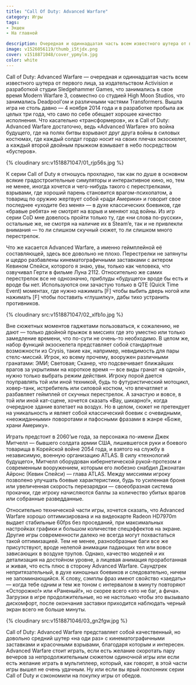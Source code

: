 ```yaml
---
title: "Call Of Duty: Advanced Warfare"
category: Игры
tags:
- Экшен
- На главной

description: Очередная и одиннадцатая часть всем известного шутера от первого лица, за издательством Activision и разработкой студии Sledgehammer Games...
image: v1526056119/thumb_i5tjdx.png
cover: v1518871048/cover_ypmylm.jpg
color: white
---
```


Call of Duty: Advanced Warfare — очередная и одиннадцатая часть всем известного шутера от первого лица, за издательством Activision и разработкой студии Sledgehammer Games, что занимались в свое время Modern Warfare 3, совместно со студией High Moon Studios, что занимались Deadpool’ом и различными частями Transformers. Вышла игра не столь давно — 4 ноября 2014 года и в разработке пробыла аж целых три года, что само по себе обещает хорошее качество исполнения. Что касательно «трансформеров», их в Call of Duty: Advanced Warfare достаточно, ведь «Advanced Warfare» это война будущего, где на полях битвы взрывают друг друга войны в силовых костюмах, где каждый солдат гордо носит на своих плечах экзоскелет, а каждый второй двойным прыжком взмывает в небо посредством «бустеров».

<!-- more -->

{% cloudinary src:v1518871047/01_rjp56s.jpg %}

К серии Call of Duty я отношусь прохладно, так как по душе в основном всякие градостроительные симуляторы и интерактивное кино, но, тем не менее, иногда хочется и чего-нибудь такого с перестрелками, взрывами, где хороший парень становится врагом-психопатом, а товарищ по оружию жертвует собой «ради Америки» и говорит свое последнее «уходите без меня» — в духе классических боевиков, где «бравые ребята» не смотрят на взрыв и меняют ход войны. Из игр серии CoD мне довелось пройти только ту, где «ни слова по-русски», остальные же, не смотря на наличие их в Steam’e, так и не привлекли внимания — то ли слишком скучный сюжет, то ли слишком много перестрелок.

Что же касается Advanced Warfare, а именно геймплейной её составляющей, здесь все довольно не плохо. Перестрелки не затянуты и щедро разбавлены кинематографичными заставками с актером Кевином Спейси, которого я знаю, увы, только как человека, что озвучивал Герти в фильме Луна 2112. Относительно же самих перестрелок все не однозначно, приблуды «будущего» вроде бы есть и вроде бы нет. Используются они зачастую только в QTE (Quick Time Event) моментах, где нужно нажимать [F] чтобы выбить дверь ногой или нажимать [F] чтобы поставить «глушилку», дабы тихо устранить противников.

{% cloudinary src:v1518871047/02_xlfb1o.jpg %}

Вне сюжетных моментов гаджетами пользоваться, к сожалению, не дают — только двойной прыжок в миссиях где это уместно или только замедление времени, что по-сути не очень-то необходимо. В целом же, набор функций экзоскелета представляет собой стандартные возможности из Crysis, такие как, например, невидимость для пары стелс-миссий. Игрок, ко всему прочему, вооружен различными гранатами: ЭМИ; Световая; Сканер, что подсвечивает ближайших врагов за укрытиями на короткое время — все виды гранат «в одной», нужно только выбрать режим действия. Игроку порой дается поуправлять той или иной техникой, будь то футуристический мотоцикл, ховер-танк, истребитель или силовой костюм, что впечатляет и разбавляет геймплей от скучных перестрелок. А зачастую и вовсе, в той или иной кат-сцене, хочется сказать «Вау, шикарно!», когда очередное здание взлетает на воздух. Но в целом, сюжет не претендует на уникальность и являет собой классический боевик с очевидными, «неожиданными» поворотами и пафосными фразами в жанре «Боже, храни Америку».

Играть предстоит в 2060’ые года, за персонажа по-имени Джек Митчелл — бывшего солдата армии США, лишившегося руки и боевого товарища в Корейской войне 2054 года, и взятого на службу в независимую, военную организацию ATLAS. В силу «технологий будущего», Митчелл оборудован кибернетической рукой-протезом и современным вооружением, которым его любезно снабдил Джонатан Айронс (Кевин Спейси) — глава ATLAS. Между миссиями игроку позволено улучшать боевые характеристики, будь то усиленная броня или увеличенная скорость перезарядки — своеобразная система прокачки, где игроку начисляются баллы за количество убитых врагов или собранные разведданные.

Относительно технической части игры, хочется сказать, что Advanced Warfare хорошо оптимизирована и на видеокарте Radeon HD7970m выдает стабильные 60fps без проседаний, при максимальных настройках графики и большом количестве спецэффектов на экране. Другие игры современности далеко не всегда могут похвастаться такой оптимизацией. Тем не менее, разнообразные баги все же присутствуют, вроде нелепой анимации падающих тел или вовсе зависающих в воздухе трупов. Однако, качество моделей и их детализация на достойном уровне, а лицевая анимация проработанная и живая, что есть плюс в сторону Advanced Warfare. Саундтрек непритязательный, в духе киношных боевиков и следовательно, ничем не запоминающийся. К слову, сэмплы фраз имеют свойство «заедать» — когда тебе одним и тем же тоном с интервалом в минуту повторяют «Осторожно!» или «Раненый!», но скорее всего «это не баг, а фича». Загрузки в игре продолжительные, но не настолько чтобы это вызывало дискомфорт, после окончания заставки приходится наблюдать черный экран всего не больше минуты.

{% cloudinary src:v1518871046/03_gn2fgw.jpg %}

Call of Duty: Advanced Warfare представляет собой качественный, но довольно средний шутер «на оди раз» с кинематографичными заставками и красочными взрывами, благодаря которым и интересен. Advanced Warfare стоит играть, если есть желание скоротать пару вечеров за непродолжительным сюжетом одиночной игры или если есть желание играть в мультиплеер, который, как говорят, в этой части игры вышел не очень удачным. Ну или если вы ярый поклонник серии Call of Duty и сэкономили на покупку игры от обедов.